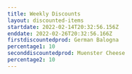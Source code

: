 ```yaml
---
title: Weekly Discounts
layout: discounted-items
startdate: 2022-02-14T20:32:56.156Z
enddate: 2022-02-26T20:32:56.166Z
firstdiscountedprod: German Balogna
percentage1: 10
seconddiscountedprod: Muenster Cheese
percentage2: 10
---
```


